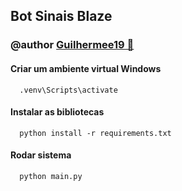 
## Bot Sinais Blaze

### @author [Guilhermee19 🔗](http://iamgui.dev)

#### Criar um ambiente virtual Windows

```
  .venv\Scripts\activate
```


#### Instalar as bibliotecas

```
  python install -r requirements.txt
```

#### Rodar sistema

```
  python main.py
```